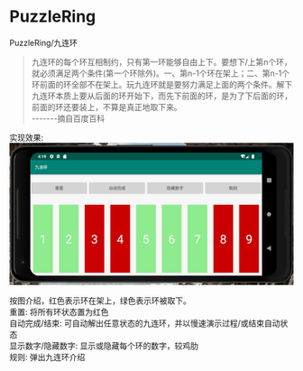 # PuzzleRing
PuzzleRing/九连环  

>九连环的每个环互相制约，只有第一环能够自由上下。要想下/上第n个环，就必须满足两个条件(第一个环除外)。一、第n-1个环在架上；二、第n-1个环前面的环全部不在架上。玩九连环就是要努力满足上面的两个条件。解下九连环本质上要从后面的环开始下，而先下前面的环，是为了下后面的环，前面的环还要装上，不算是真正地取下来。  
-------摘自百度百科  


实现效果:  
![image](./sample.png)  

按图介绍，红色表示环在架上，绿色表示环被取下。  
重置: 将所有环状态置为红色  
自动完成/结束: 可自动解出任意状态的九连环，并以慢速演示过程/或结束自动状态  
显示数字/隐藏数字: 显示或隐藏每个环的数字，较鸡肋  
规则: 弹出九连环介绍  